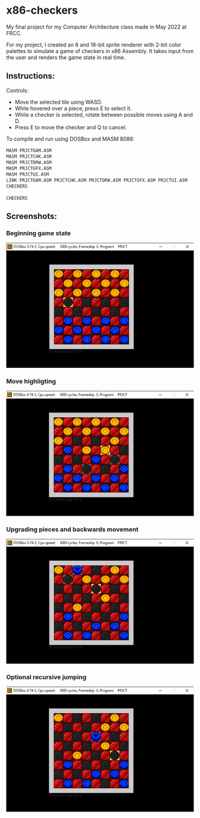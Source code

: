 # x86-checkers

My final project for my Computer Architecture class made in May 2022 at FRCC.

For my project, I created an 8 and 16-bit sprite renderer with 2-bit color palettes to simulate a game of checkers in x86 Assembly. It takes input from the user and renders the game state in real time.

## Instructions:

Controls:
 - Move the selected tile using WASD.
 - While hovered over a piece, press E to select it.
 - While a checker is selected, rotate between possible moves using A and D.
 - Press E to move the checker and Q to cancel.

To compile and run using DOSBox and MASM 8086:
```
MASM PRJCTGAM.ASM
MASM PRJCTCHK.ASM
MASM PRJCTDRW.ASM
MASM PRJCTGFX.ASM
MASM PRJCTUI.ASM
LINK PRJCTGAM.ASM PRJCTCHK.ASM PRJCTDRW.ASM PRJCTGFX.ASM PRJCTUI.ASM
CHECKERS

CHECKERS
```

## Screenshots:
### Beginning game state
![Test](Screenshot_1.png)
### Move highligting
![Test](Screenshot_2.png)
### Upgrading pieces and backwards movement
![Test](Screenshot_3.png)
### Optional recursive jumping
![Test](Screenshot_4.png)
